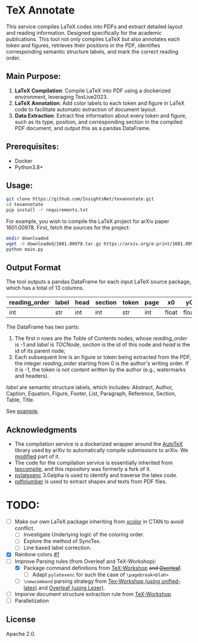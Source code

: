 # TeX Annotate

This service compiles LaTeX codes into PDFs and extract detailed layout and reading information. 
Designed specifically for the academic publications.
This tool not only compiles LaTeX but also annotates each token and figures, 
retrieves their positions in the PDF, identifies corresponding semantic structure labels, and mark the correct reading order. 


## Main Purpose:

1. **LaTeX Compilation**: Compile LaTeX into PDF using a dockerized environment, leveraging TexLive2023.
2. **LaTeX Annotation**: Add color labels to each token and figure in LaTeX code to facilitate automatic extraction of document layout.
3. **Data Extraction**: Extract fine information about every token and figure, such as its type, position, and corresponding section in the compiled PDF document, and output this as a pandas DataFrame.

## Prerequisites:

- Docker
- Python3.8+

## Usage:

```bash
git clone https://github.com/InsightsNet/texannotate.git
cd texannotate
pip install -r requirements.txt
```

For example, you wish to compile the LaTeX project for arXiv paper 
1601.00978. First, fetch the sources for the project:

```bash
mkdir downloaded
wget -O downloaded/1601.00978.tar.gz https://arxiv.org/e-print/1601.00978 --user-agent "Name <email>"
python main.py
```

## Output Format

The tool outputs a pandas DataFrame for each input LaTeX source package, which has a total of 13 columns.

| reading_order | label | head | section | token | page | x0    | y0    | x1    | y1    | font | size  | flags |
|---------------|-------|------|---------|-------|------|-------|-------|-------|-------|------|-------|-------|
| int           | str   | int  | int     | str   | int  | float | float | float | float | str  | float | list  |

The DataFrame has two parts: 
1. The first n rows are the Toble of Contents nodes, whose *reading_order* is -1 and *label* is *TOCNode*, *section* is the id of this node and *head* is the id of its parent node;
2. Each subsequent line is an figure or token being extracted from the PDF, the integer *reading_order* starting from 0 is the author's writing order. If it is -1, the token is not content written by the author (e.g., watermarks and headers).


*label* are semantic structure labels, which includes: Abstract, Author, Caption, Equation, Figure, Footer, List, Paragraph, Reference, Section, Table, Title.

See [example](doc/example.ipynb).

## Acknowledgments

- The compilation service is a dockerized wrapper around the [AutoTeX](https://metacpan.org/pod/TeX::AutoTeX) library used by arXiv to automatically compile submissions to arXiv. We [modified](https://github.com/) part of it.
- The code for the compilation service is essentially inherited from [texcompile](https://github.com/andrewhead/texcompile.git), and this repository was formerly a fork of it.
- [pylatexenc](https://github.com/phfaist/pylatexenc.git) 3.0alpha is used to identify and traverse the latex code.
- [pdfplumber](https://github.com/jsvine/pdfplumber.git) is used to extract shapes and texts from PDF files.

# TODO:
- [ ] Make our own LaTeX package inheriting from [xcolor](https://github.com/latex3/xcolor) in CTAN to avoid conflict.
  - [ ] Investigate Underlying logic of the coloring order.
  - [ ] Explore the method of SyncTex.
  - [ ] Line based label correction.
- [x] Rainbow colors [#1](https://github.com/InsightsNet/texannotate/pull/1) 
- [ ] Improve Parsing rules (from Overleaf and TeX-Workshop):
   - [x] Package command definitions from [TeX-Workshop](https://github.com/James-Yu/LaTeX-Workshop/tree/master/data) ~~and [Overleaf](https://github.com/overleaf/overleaf/tree/main/services/web/frontend/js/features/source-editor/languages/latex/completions/data)~~.
      - [ ] Adapt `pylatexenc` for such the case of `\pagebreak<blah>`
   - [ ] `\newcommand` parsing strategy from [Tex-Workshop (using unified-latex)](https://github.com/James-Yu/LaTeX-Workshop/blob/856eaeebd66e16b9f8d500793f307aa02d4295eb/src/providers/completer/command.ts#L208) and [Overleaf (using Lezer)](https://github.com/overleaf/overleaf/blob/main/services/web/frontend/js/features/source-editor/lezer-latex/README.md).
- [ ] Imporve document structure extraction rule from [TeX-Workshop](https://github.com/James-Yu/LaTeX-Workshop/blob/6ee7aca5dfe057642fec1781b6810796d745862e/src/providers/structurelib/latex.ts#L114C25-L114C25) 
- [ ] Parallelization

## License

Apache 2.0.
